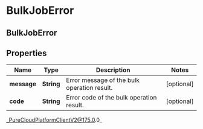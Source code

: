 # BulkJobError

## BulkJobError

## Properties

|Name | Type | Description | Notes|
|------------ | ------------- | ------------- | -------------|
| **message** | **String** | Error message of the bulk operation result. | [optional] |
| **code** | **String** | Error code of the bulk operation result. | [optional] |



_PureCloudPlatformClientV2@175.0.0_
